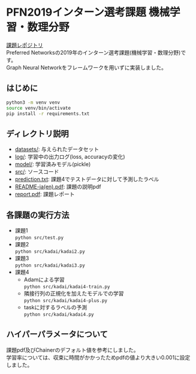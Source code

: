 # PFN2019インターン選考課題 機械学習・数理分野
[課題レポジトリ](https://github.com/pfnet/intern-coding-tasks)  
Preferred Networksの2019年のインターン選考課題(機械学習・数理分野)です。  
Graph Neural Networkをフレームワークを用いずに実装しました。

## はじめに
```bash
python3 -m venv venv
source venv/bin/activate
pip install -r requirements.txt
```

## ディレクトリ説明
- [datasets/](/datasets): 与えられたデータセット
- [log/](/log): 学習中の出力ログ(loss, accuracyの変化)
- [model/](/model): 学習済みモデル(pickle)
- [src/](/src): ソースコード
- [prediction.txt](/prediction.txt): 課題4でテストデータに対して予測したラベル
- [README-ja(en).pdf](/README-ja.pdf): 課題の説明pdf
- [report.pdf](/report.pdf): 課題レポート

## 各課題の実行方法
- 課題1  
    `python src/test.py`
- 課題2  
    `python src/kadai/kadai2.py`
- 課題3  
    `python src/kadai/kadai3.py`
- 課題4  
    - Adamによる学習  
        `python src/kadai/kadai4-train.py`
    - 隣接行列の正規化を加えたモデルでの学習  
        `python src/kadai/kadai4-plus.py`
    - taskに対するラベルの予測  
        `python src/kadai/kadai4.py`

## ハイパーパラメータについて
課題pdf及びChainerのデフォルト値を参考にしました。  
学習率については、収束に時間がかかったためpdfの値より大きい0.001に設定しました。
